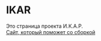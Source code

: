 # IKAR
Это страница проекта И.К.А.Р.<br/>
[Сайт, который поможет со сборкой](https://https://amperka.ru/)
